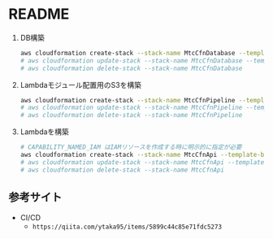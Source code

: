 # README

1. DB構築

    ```sh
    aws cloudformation create-stack --stack-name MtcCfnDatabase --template-body file://mtc-cfn-database.yaml
    # aws cloudformation update-stack --stack-name MtcCfnDatabase --template-body file://mtc-cfn-database.yaml
    # aws cloudformation delete-stack --stack-name MtcCfnDatabase
    ```

1. Lambdaモジュール配置用のS3を構築

    ```sh
    aws cloudformation create-stack --stack-name MtcCfnPipeline --template-body file://mtc-cfn-pipeline.yaml --capabilities CAPABILITY_NAMED_IAM
    # aws cloudformation update-stack --stack-name MtcCfnPipeline --template-body file://mtc-cfn-pipeline.yaml --capabilities CAPABILITY_NAMED_IAM
    # aws cloudformation delete-stack --stack-name MtcCfnPipeline
    ```

1. Lambdaを構築

    ```sh
    # CAPABILITY_NAMED_IAM はIAMリソースを作成する時に明示的に指定が必要
    aws cloudformation create-stack --stack-name MtcCfnApi --template-body file://mtc-cfn-api.yaml --capabilities CAPABILITY_NAMED_IAM
    # aws cloudformation update-stack --stack-name MtcCfnApi --template-body file://mtc-cfn-api.yaml --capabilities CAPABILITY_NAMED_IAM
    # aws cloudformation delete-stack --stack-name MtcCfnApi
    ```

## 参考サイト

- CI/CD
  - `https://qiita.com/ytaka95/items/5899c44c85e71fdc5273`

